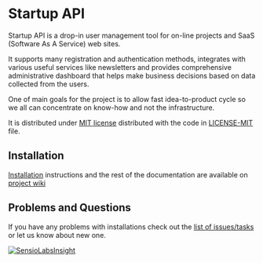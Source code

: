 # Startup API

Startup API is a drop-in user management tool for on-line projects and SaaS (Software As A Service) web sites.

It supports many registration and authentication methods, integrates with various useful services like newsletters and provides comprehensive administrative dashboard that helps make business decisions based on data collected from the users.

One of main goals for the project is to allow fast idea-to-product cycle so we all can concentrate on know-how and not the infrastructure.

It is distributed under [MIT license](http://opensource.org/licenses/MIT) distributed with the code in [LICENSE-MIT](https://github.com/StartupAPI/users/blob/master/LICENSE-MIT) file.

## Installation
[Installation](https://github.com/StartupAPI/users/wiki/Installation) instructions and the rest of the documentation are available on [project wiki](https://github.com/StartupAPI/users/wiki)

## Problems and Questions

If you have any problems with installations check out the [list of issues/tasks](https://github.com/StartupAPI/users/issues) or let us know about new one.

[![SensioLabsInsight](https://insight.sensiolabs.com/projects/27d25d75-36a5-418a-a7f5-78162c01df10/mini.png)](https://insight.sensiolabs.com/projects/27d25d75-36a5-418a-a7f5-78162c01df10)
